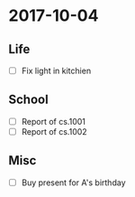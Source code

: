 # 2017-10-04

## Life

- [ ] Fix light in kitchien

## School

- [ ] Report of cs.1001
- [ ] Report of cs.1002

## Misc

- [ ] Buy present for A's birthday
